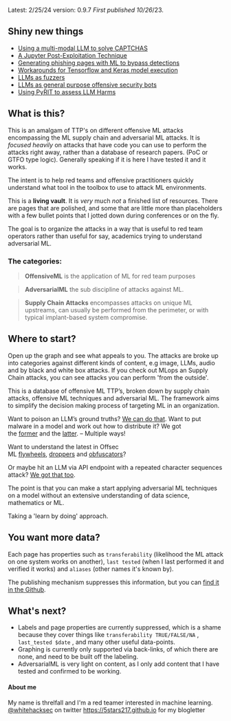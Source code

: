 Latest: 2/25/24 version: 0.9.7
*First published 10/26*/23. 
## Shiny new things
- [Using a multi-modal LLM to solve CAPTCHAS](https://wiki.offsecml.com/Offensive+ML/CAPTCHA+Solving/Using+a+multi-modal+LLM) 
- [A Jupyter Post-Exploitation Technique](https://wiki.offsecml.com/Supply+Chain+Attacks/MLops+Pipeline+Tooling/Using+Jupyter)
- [Generating phishing pages with ML to bypass detections](https://wiki.offsecml.com/Offensive+ML/Phishing/Avoiding+phishing+webpage+detectors+via+black+box+ML) 
- [Workarounds for Tensorflow and Keras model execution](https://wiki.offsecml.com/Supply+Chain+Attacks/Models/Using+Keras+Lambda+Layers) 
- [LLMs as fuzzers](https://wiki.offsecml.com/Offensive+ML/Fuzzing/using+LLMS+as+fuzzers) 
- [LLMs as general purpose offensive security bots](https://wiki.offsecml.com/Offensive+ML/General+Purpose+Hackbots/Using+LLMs+for+general+purpose+offensive+security) 
- [Using PyRIT to assess LLM Harms](https://wiki.offsecml.com/Adversarial+ML/LLM+Attacks/Using+an++API+Endpoint+or+Black+Box/Assess+Harm/Using+PyRIT+to+assess+robustness+against+harm)

## What is this?  
This is an amalgam of TTP's on different offensive ML attacks encompassing the ML supply chain and adversarial ML attacks.
It is *focused heavily* on attacks that have code you can use to perform the attacks right away, rather than a database of research papers. (PoC or GTFO type logic). Generally speaking if it is here I have tested it and it works. 

The intent is to help red teams and offensive practitioners quickly understand what tool in the toolbox to use to attack ML environments. 

This is a **living vault**. It is _very_ much _not_ a finished list of resources. There are pages that are polished, and some that are little more than placeholders with a few bullet points that I jotted down during conferences or on the fly. 

The goal is to organize the attacks in a way that is useful to red team operators rather than useful for say, academics trying to understand adversarial ML.

### The categories:

> **OffensiveML** is the application of ML for red team purposes 

> **AdversarialML** the sub discipline of attacks against ML.

> **Supply Chain** **Attacks**  encompasses attacks on unique ML upstreams, can usually be performed from the perimeter, or with typical implant-based system compromise.

## Where to start? 

Open up the graph and see what appeals to you. The attacks are broke up into categories against different kinds of content, e.g image, LLMs, audio and by black and white box attacks.  If you check out MLops an Supply Chain attacks, you can see attacks you can perform 'from the outside'.

This is a database of offensive ML TTP’s, broken down by supply chain attacks, offensive ML techniques and adversarial ML. The framework aims to simplify the decision making process of targeting ML in an organization.

Want to poison an LLM’s ground truths? [We can do that](https://wiki.offsecml.com/Adversarial+ML/LLM+Attacks/Using+Access+to+a+Model+Registry/Modify+an+LLMs+ground+truths). Want to put malware in a model and work out how to distribute it? We got the [former](https://wiki.offsecml.com/Supply+Chain+Attacks/Models/Using+Keras+Lambda+Layers) and the [latter](https://wiki.offsecml.com/Supply+Chain+Attacks/Public+Model+Registries/Using+a+Huggingface+Watering+Hole). – Multiple ways!

Want to understand the latest in Offsec ML [flywheels](https://wiki.offsecml.com/Offensive+ML/Flywheels/Nemesis), [droppers](https://wiki.offsecml.com/Offensive+ML/Droppers/Sandbox+detection+using+process+ratios) and [obfuscators](https://wiki.offsecml.com/Offensive+ML/Obfuscators/Obfuscation+using+markov+chains)?

Or maybe hit an LLM via API endpoint with a repeated character sequences attack? [We got that too](https://wiki.offsecml.com/Adversarial+ML/LLM+Attacks/Using+an++API+Endpoint+or+Black+Box/Prompt+Injection/Using+Repeated+Character+Sequences).

The point is that you can make a start applying adversarial ML techniques on a model without an extensive understanding of data science, mathematics or ML. 

Taking a 'learn by doing' approach. 


## You want more data?

Each page has properties such as `transferability` (likelihood the ML attack on one system works on another), `last tested` (when I last performed it and verified it works) and `aliases` (other names it's known by).

The publishing mechanism suppresses this information, but you can [find it in the Github](https://github.com/5stars217/offsecml). 

## What's next?

- Labels and page properties are currently suppressed, which is a shame because they cover things like `transferability TRUE/FALSE/NA` , `last_tested $date` , and many other useful data-points. 
- Graphing is currently only supported via back-links, of which there are none, and need to be built off the labeling. 
- AdversarialML is very light on content, as I only add content that I have tested and confirmed to be working. 
#### About me 
My name is threlfall and I'm a red teamer interested in machine learning. 
[@whitehacksec](https://twitter.com/WHITEHACKSEC) on twitter
https://5stars217.github.io for my blogletter


